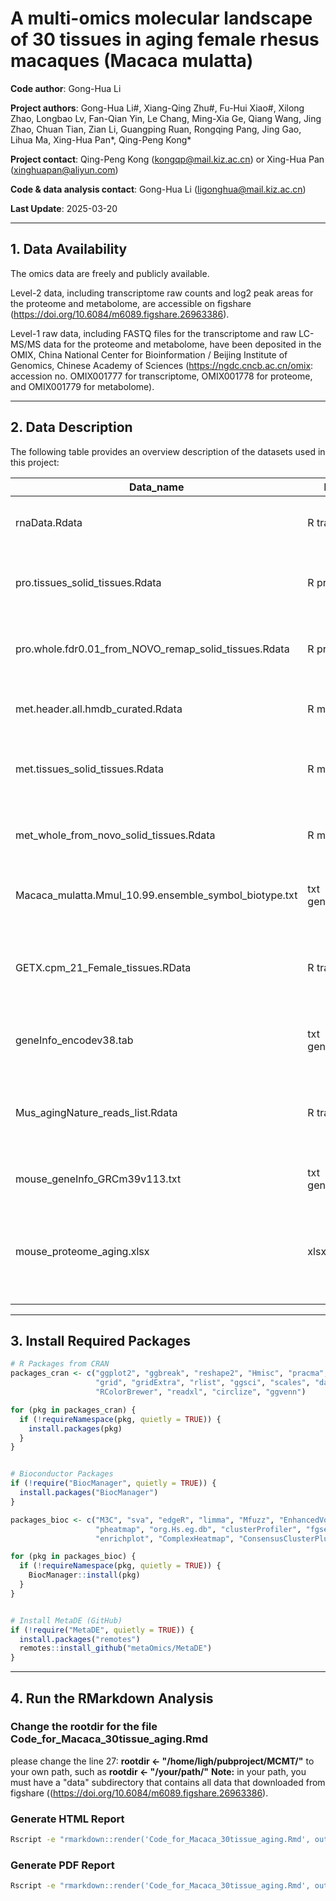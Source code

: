 
# A multi-omics molecular landscape of 30 tissues in aging female rhesus macaques (Macaca mulatta)

**Code author**: Gong-Hua Li 
  
**Project authors**: Gong-Hua Li#, Xiang-Qing Zhu#, Fu-Hui Xiao#, Xilong Zhao, Longbao Lv, Fan-Qian Yin, Le Chang, Ming-Xia Ge, Qiang Wang, Jing Zhao, Chuan Tian, Zian Li, Guangping Ruan, Rongqing Pang, Jing Gao, Lihua Ma, Xing-Hua Pan*, Qing-Peng Kong*  
  
**Project contact**: Qing-Peng Kong (kongqp@mail.kiz.ac.cn) or Xing-Hua Pan (xinghuapan@aliyun.com) 
  
**Code & data analysis contact**: Gong-Hua Li (ligonghua@mail.kiz.ac.cn)  
  
**Last Update**: 2025-03-20    

---

## 1. Data Availability  
The omics data are freely and publicly available. 

Level-2 data, including transcriptome raw counts and log2 peak areas for the proteome and metabolome, are accessible on figshare (https://doi.org/10.6084/m6089.figshare.26963386).  

Level-1 raw data, including FASTQ files for the transcriptome and raw LC-MS/MS data for the proteome and metabolome, have been deposited in the OMIX, China National Center for Bioinformation / Beijing Institute of Genomics, Chinese Academy of Sciences (https://ngdc.cncb.ac.cn/omix: accession no. OMIX001777 for transcriptome, OMIX001778 for proteome, and OMIX001779 for metabolome). 

---

## 2. Data Description  
The following table provides an overview description of the datasets used in this project:

| Data_name                                      | Data_type       | Description                                              |
|------------------------------------------------|-----------------|----------------------------------------------------------|
| rnaData.Rdata                                  | R transcriptome | Macaque 30 tissue raw counts data                        |
| pro.tissues_solid_tissues.Rdata                | R proteome      | Macaque 30 tissue proteome data (log2 peak area)         |
| pro.whole.fdr0.01_from_NOVO_remap_solid_tissues.Rdata | R proteome      | Macaque whole body proteome data (log2 peak area)        |
| met.header.all.hmdb_curated.Rdata              | R metabolome    | Macaque metabolite information data                      |
| met.tissues_solid_tissues.Rdata                | R metabolome    | Macaque 30 tissue metabolome data (log2 peak area)       |
| met_whole_from_novo_solid_tissues.Rdata        | R metabolome    | Macaque whole body metabolome data (log2 peak area)      |
| Macaca_mulatta.Mmul_10.99.ensemble_symbol_biotype.txt | txt gene_information | Macaque gene information file                     |
| GETX.cpm_21_Female_tissues.RData               | R transcriptome | Human female 21 tissues log2 TMM-normalized CPM data from GTEX |
| geneInfo_encodev38.tab                         | txt gene_information | Human gene information file                       |
| Mus_agingNature_reads_list.Rdata               | R transcriptome | Mouse 17 tissue raw counts data from Schaum et al., Nature, 2020 |
| mouse_geneInfo_GRCm39v113.txt                  | txt gene_information | Mouse gene information file                       |
| mouse_proteome_aging.xlsx                      | xlsx proteome   | Mouse aging-related proteins from Keele et al., Cell reports, 2023 |

---

## 3. Install Required Packages

```r
# R Packages from CRAN
packages_cran <- c("ggplot2", "ggbreak", "reshape2", "Hmisc", "pracma", "car", "ggrepel", 
                   "grid", "gridExtra", "rlist", "ggsci", "scales", "data.table", "openxlsx",
                   "RColorBrewer", "readxl", "circlize", "ggvenn")

for (pkg in packages_cran) {
  if (!requireNamespace(pkg, quietly = TRUE)) {
    install.packages(pkg)
  }
}


# Bioconductor Packages
if (!require("BiocManager", quietly = TRUE)) {
  install.packages("BiocManager")
}

packages_bioc <- c("M3C", "sva", "edgeR", "limma", "Mfuzz", "EnhancedVolcano", 
                   "pheatmap", "org.Hs.eg.db", "clusterProfiler", "fgsea", "msigdbr", 
                   "enrichplot", "ComplexHeatmap", "ConsensusClusterPlus", "samr", "DESeq2")

for (pkg in packages_bioc) {
  if (!requireNamespace(pkg, quietly = TRUE)) {
    BiocManager::install(pkg)
  }
}


# Install MetaDE (GitHub)
if (!require("MetaDE", quietly = TRUE)) {
  install.packages("remotes")
  remotes::install_github("metaOmics/MetaDE")
}
```
---

## 4. Run the RMarkdown Analysis

### Change the rootdir for the file Code_for_Macaca_30tissue_aging.Rmd
please change the line 27:
**rootdir <- "/home/ligh/pubproject/MCMT/"**   to  your own path, such as **rootdir <- "/your/path/"**
**Note:** in your path, you must have a "data" subdirectory that contains all data that downloaded from figshare ((https://doi.org/10.6084/m6089.figshare.26963386).

### Generate HTML Report
```bash
Rscript -e "rmarkdown::render('Code_for_Macaca_30tissue_aging.Rmd', output_file='Code_to_Results.html')"
```

### Generate PDF Report
```bash
Rscript -e "rmarkdown::render('Code_for_Macaca_30tissue_aging.Rmd', output_format='pdf_document', output_file='Code_to_Results.pdf')"
```
